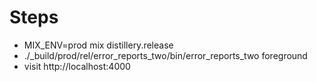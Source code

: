 # Steps

* MIX_ENV=prod mix distillery.release
* ./_build/prod/rel/error_reports_two/bin/error_reports_two foreground
* visit http://localhost:4000

